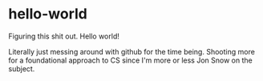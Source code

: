 # hello-world
Figuring this shit out. 
Hello world!

Literally just messing around with github for the time being. Shooting more for a foundational approach to CS since I'm more or less Jon Snow on the subject.
